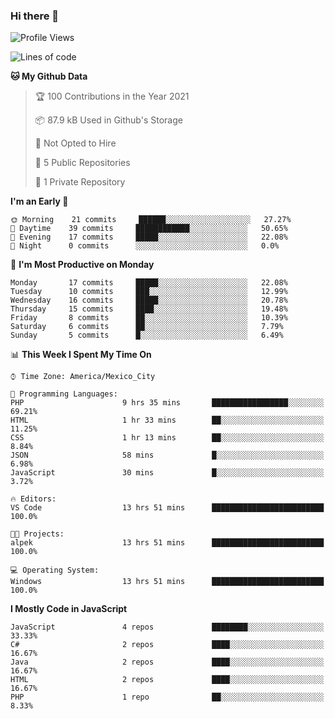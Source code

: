 ### Hi there 👋

<!--START_SECTION:waka-->
![Profile Views](http://img.shields.io/badge/Profile%20Views-0-blue)

![Lines of code](https://img.shields.io/badge/From%20Hello%20World%20I%27ve%20Written-1.8%20million%20lines%20of%20code-blue)

**🐱 My Github Data** 

> 🏆 100 Contributions in the Year 2021
 > 
> 📦 87.9 kB Used in Github's Storage 
 > 
> 🚫 Not Opted to Hire
 > 
> 📜 5 Public Repositories 
 > 
> 🔑 1 Private Repository 
 > 
**I'm an Early 🐤** 

```text
🌞 Morning    21 commits     ██████░░░░░░░░░░░░░░░░░░░   27.27% 
🌆 Daytime    39 commits     ████████████░░░░░░░░░░░░░   50.65% 
🌃 Evening    17 commits     █████░░░░░░░░░░░░░░░░░░░░   22.08% 
🌙 Night      0 commits      ░░░░░░░░░░░░░░░░░░░░░░░░░   0.0%

```
📅 **I'm Most Productive on Monday** 

```text
Monday       17 commits     █████░░░░░░░░░░░░░░░░░░░░   22.08% 
Tuesday      10 commits     ███░░░░░░░░░░░░░░░░░░░░░░   12.99% 
Wednesday    16 commits     █████░░░░░░░░░░░░░░░░░░░░   20.78% 
Thursday     15 commits     ████░░░░░░░░░░░░░░░░░░░░░   19.48% 
Friday       8 commits      ██░░░░░░░░░░░░░░░░░░░░░░░   10.39% 
Saturday     6 commits      ██░░░░░░░░░░░░░░░░░░░░░░░   7.79% 
Sunday       5 commits      █░░░░░░░░░░░░░░░░░░░░░░░░   6.49%

```


📊 **This Week I Spent My Time On** 

```text
⌚︎ Time Zone: America/Mexico_City

💬 Programming Languages: 
PHP                      9 hrs 35 mins       █████████████████░░░░░░░░   69.21% 
HTML                     1 hr 33 mins        ██░░░░░░░░░░░░░░░░░░░░░░░   11.25% 
CSS                      1 hr 13 mins        ██░░░░░░░░░░░░░░░░░░░░░░░   8.84% 
JSON                     58 mins             █░░░░░░░░░░░░░░░░░░░░░░░░   6.98% 
JavaScript               30 mins             █░░░░░░░░░░░░░░░░░░░░░░░░   3.72%

🔥 Editors: 
VS Code                  13 hrs 51 mins      █████████████████████████   100.0%

🐱‍💻 Projects: 
alpek                    13 hrs 51 mins      █████████████████████████   100.0%

💻 Operating System: 
Windows                  13 hrs 51 mins      █████████████████████████   100.0%

```

**I Mostly Code in JavaScript** 

```text
JavaScript               4 repos             ████████░░░░░░░░░░░░░░░░░   33.33% 
C#                       2 repos             ████░░░░░░░░░░░░░░░░░░░░░   16.67% 
Java                     2 repos             ████░░░░░░░░░░░░░░░░░░░░░   16.67% 
HTML                     2 repos             ████░░░░░░░░░░░░░░░░░░░░░   16.67% 
PHP                      1 repo              ██░░░░░░░░░░░░░░░░░░░░░░░   8.33%

```



<!--END_SECTION:waka-->

<!--
**JorgeGinez/JorgeGinez** is a ✨ _special_ ✨ repository because its `README.md` (this file) appears on your GitHub profile.

Here are some ideas to get you started:

- 🔭 I’m currently working on ...
- 🌱 I’m currently learning ...
- 👯 I’m looking to collaborate on ...
- 🤔 I’m looking for help with ...
- 💬 Ask me about ...
- 📫 How to reach me: ...
- 😄 Pronouns: ...
- ⚡ Fun fact: ...
-->
